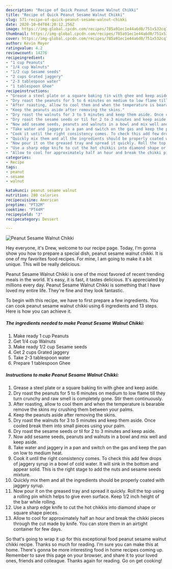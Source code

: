 ```yaml
---
description: "Recipe of Quick Peanut Sesame Walnut Chikki"
title: "Recipe of Quick Peanut Sesame Walnut Chikki"
slug: 571-recipe-of-quick-peanut-sesame-walnut-chikki
date: 2020-10-04T04:20:12.256Z
image: https://img-global.cpcdn.com/recipes/785a91ec1e44a6d0/751x532cq70/peanut-sesame-walnut-chikki-recipe-main-photo.jpg
thumbnail: https://img-global.cpcdn.com/recipes/785a91ec1e44a6d0/751x532cq70/peanut-sesame-walnut-chikki-recipe-main-photo.jpg
cover: https://img-global.cpcdn.com/recipes/785a91ec1e44a6d0/751x532cq70/peanut-sesame-walnut-chikki-recipe-main-photo.jpg
author: Kevin Meyer
ratingvalue: 4.2
reviewcount: 14276
recipeingredient:
- "1 cup Peanuts"
- "1/4 cup Walnuts"
- "1/2 cup Sesame seeds"
- "2 cups Grated jaggery"
- "2-3 tablespoon water"
- "1 tablespoon Ghee"
recipeinstructions:
- "Grease a steel plate or a square baking tin with ghee and keep aside."
- "Dry roast the peanuts for 5 to 6 minutes on medium to low flame till they turn crunchy and raw smell is completely gone. Stir them continuously."
- "After roasting, allow to cool them and when the temperature is bearable remove the skins my crushing them between your palms."
- "Keep the peanuts aside after removing the skins."
- "Dry roast the walnuts for 3 to 5 minutes and keep them aside. Once cooled break them into small pieces using your palm."
- "Dry roast the sesame seeds or til for 2 to 3 minutes and keep aside."
- "Now add sesame seeds, peanuts and walnuts in a bowl and mix well and keep aside."
- "Take water and jaggery in a pan and switch on the gas and keep the pan on low to medium heat."
- "Cook it until the right consistency comes. To check this add few drops of jaggery syrup in a bowl of cold water. It will sink in the bottom and appear solid. This is the right stage to add the nuts and sesame seeds mixture."
- "Quickly mix them and all the ingredients should be properly coated with jaggery syrup."
- "Now pour it on the greased tray and spread it quickly. Roll the top using a rolling pin which helps to give even surface. Keep 1/2 inch height of the bar while rolling."
- "Use a sharp edge knife to cut the hot chikkis into diamond shape or square shape pieces."
- "Allow to cool for approximately half an hour and break the chikki pieces through the cut made by knife. You can store them in an airtight container for few days."
categories:
- Recipe
tags:
- peanut
- sesame
- walnut

katakunci: peanut sesame walnut 
nutrition: 280 calories
recipecuisine: American
preptime: "PT32M"
cooktime: "PT44M"
recipeyield: "3"
recipecategory: Dessert

---
```



![Peanut Sesame Walnut Chikki](https://img-global.cpcdn.com/recipes/785a91ec1e44a6d0/751x532cq70/peanut-sesame-walnut-chikki-recipe-main-photo.jpg)

Hey everyone, it's Drew, welcome to our recipe page. Today, I'm gonna show you how to prepare a special dish, peanut sesame walnut chikki. It is one of my favorites food recipes. For mine, I am going to make it a bit unique. This will be really delicious.



Peanut Sesame Walnut Chikki is one of the most favored of recent trending meals in the world. It's easy, it is fast, it tastes delicious. It's appreciated by millions every day. Peanut Sesame Walnut Chikki is something that I have loved my entire life. They're fine and they look fantastic.


To begin with this recipe, we have to first prepare a few ingredients. You can cook peanut sesame walnut chikki using 6 ingredients and 13 steps. Here is how you can achieve it.

<!--inarticleads1-->

##### The ingredients needed to make Peanut Sesame Walnut Chikki:

1. Make ready 1 cup Peanuts
1. Get 1/4 cup Walnuts
1. Make ready 1/2 cup Sesame seeds
1. Get 2 cups Grated jaggery
1. Take 2-3 tablespoon water
1. Prepare 1 tablespoon Ghee




<!--inarticleads2-->

##### Instructions to make Peanut Sesame Walnut Chikki:

1. Grease a steel plate or a square baking tin with ghee and keep aside.
1. Dry roast the peanuts for 5 to 6 minutes on medium to low flame till they turn crunchy and raw smell is completely gone. Stir them continuously.
1. After roasting, allow to cool them and when the temperature is bearable remove the skins my crushing them between your palms.
1. Keep the peanuts aside after removing the skins.
1. Dry roast the walnuts for 3 to 5 minutes and keep them aside. Once cooled break them into small pieces using your palm.
1. Dry roast the sesame seeds or til for 2 to 3 minutes and keep aside.
1. Now add sesame seeds, peanuts and walnuts in a bowl and mix well and keep aside.
1. Take water and jaggery in a pan and switch on the gas and keep the pan on low to medium heat.
1. Cook it until the right consistency comes. To check this add few drops of jaggery syrup in a bowl of cold water. It will sink in the bottom and appear solid. This is the right stage to add the nuts and sesame seeds mixture.
1. Quickly mix them and all the ingredients should be properly coated with jaggery syrup.
1. Now pour it on the greased tray and spread it quickly. Roll the top using a rolling pin which helps to give even surface. Keep 1/2 inch height of the bar while rolling.
1. Use a sharp edge knife to cut the hot chikkis into diamond shape or square shape pieces.
1. Allow to cool for approximately half an hour and break the chikki pieces through the cut made by knife. You can store them in an airtight container for few days.




So that's going to wrap it up for this exceptional food peanut sesame walnut chikki recipe. Thanks so much for reading. I'm sure you can make this at home. There's gonna be more interesting food in home recipes coming up. Remember to save this page on your browser, and share it to your loved ones, friends and colleague. Thanks again for reading. Go on get cooking!
